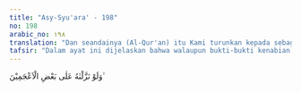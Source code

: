 ```yaml
---
title: "Asy-Syu'ara' - 198"
no: 198
arabic_no: ١٩٨
translation: "Dan seandainya (Al-Qur'an) itu Kami turunkan kepada sebagian dari golongan bukan Arab,"
tafsir: "Dalam ayat ini dijelaskan bahwa walaupun bukti-bukti kenabian Muhammad sudah diterangkan dalam kitab-kitab terdahulu, dan hal ini diakui oleh ulama-ulama Yahudi, serta diketahui oleh orang-orang musyrik Mekah dari para pemimpin Yahudi, namun orang-orang musyrik itu tidak akan beriman, walau buku atau kitab suci apa pun yang dikemukakan kepada mereka. Seakan-akan Allah mencela sikap mereka itu dengan mengatakan, \"Kami telah menurunkan Al-Qur'an itu dalam bahasa Arab yang jelas dan gaya bahasa yang indah kepada seseorang dari bangsa Arab, tepatnya dari suku Quraisy yang berpengaruh di Mekah, dan mereka telah mengetahui pula dari orang-orang Yahudi di Madinah tentang kenabian Muhammad itu, namun mereka tetap tidak beriman. Maka andaikata Al-Qur'an itu diturunkan kepada seseorang dari golongan bukan Arab yang tidak pandai berbahasa Arab, tetapi dengan kehendak Allah orang itu dapat membacakannya dengan fasih kepada orang-orang musyrik Mekah itu, mereka itu tidak juga akan beriman kepadanya. Di sisi lain, kalau pun kejadian yang semacam itu terjadi, hal itu merupakan kejadian yang luar biasa.\"\n\nAyat ini merupakan hiburan yang dapat menenteramkan dan menyejukkan hati Muhammad yang telah digundahkan oleh sikap orang-orang musyrik yang selalu menantang dan mendustakan seruannya."
---
```

وَلَوْ نَزَّلْنٰهُ عَلٰى بَعْضِ الْاَعْجَمِيْنَ ۙ 